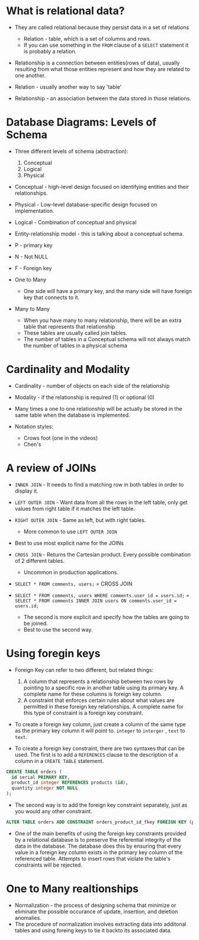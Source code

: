 <h1>What is relational data?</h1>

* They are called relational because they persist data in a set of relations
  * Relation - table, which is a set of columns and rows.
  * If you can use something in the `FROM` clause of a `SELECT` statement it is probably a relation.

* Relationship is a connection between entities(rows of data), usually resulting from what those entities represent and how they are related to one another.

* Relation - usually another way to say 'table'
* Relationship - an association between the data stored in those relations.

<h1>Database Diagrams: Levels of Schema</h1>

* Three different levels of schema (abstraction):
  1. Conceptual
  2. Logical
  3. Physical

* Conceptual - high-level design focused on identifying entities and their relationships.

* Physical - Low-level database-specific design focused on implementation.

* Logical - Combination of conceptual and physical

* Entity-relationship model - this is talking about a conceptual schema.

* P - primary key
* N - Not NULL
* F - Foreign key

* One to Many
  * One side will have a primary key, and the many side will have foreign key that connects to it.

* Many to Many
  * When you have many to many relationship, there will be an extra table that represents that relationship
  * These tables are usually called join tables.
  * The number of tables in a Conceptual schema will not always match the number of tables in a physical schema

<h1>Cardinality and Modality</h1>

* Cardinality - number of objects on each side of the relationship
* Modality - if the relationship is required (1) or optional (0)

* Many times a one to one relationship will be actually be stored in the same table when the database is implemented.

* Notation styles:
  * Crows foot (one in the videos)
  * Chen's

<h1>A review of JOINs</h1>

* `INNER JOIN` - It needs to find a matching row in both tables in order to display it.
* `LEFT OUTER JOIN` - Want data from all the rows in the left table, only get values from right table if it matches the left table.
* `RIGHT OUTER JOIN` - Same as left, but with right tables.
  * More common to use `LEFT OUTER JOIN`
* Best to use most explicit name for the JOINs
* `CROSS JOIN` - Returns the Cartesian product. Every possible combination of 2 different tables.
  * Uncommon in production applications.

* `SELECT * FROM comments, users;` = CROSS JOIN
* `SELECT * FROM comments, users WHERE comments.user_id = users.id;` = `SELECT * FROM comments INNER JOIN users ON comments.user_id = users.id;`
  * The second is more explicit and specify how the tables are going to be joined.
  * Best to use the second way.

<h1>Using foregin keys</h1>

* Foreign Key can refer to two different, but related things:
  1. A column that represents a relationship between two rows by pointing to a specific row in another table using its primary key. A complete  name for these columns is foreign key column.
  2. A constraint that enforces certain rules about what values are permitted in these foreign key relationships. A complete name for this type of constraint is a foreign key constraint.

* To create a foreign key column, just create a column of the same type as the primary key column it will point to. `integer` to `interger`
, `text` to `text`.

* To create a foreign key constraint, there are two syntaxes that can be used. The first is to add a `REFERENCES` clause to the description of a column in a `CREATE TABLE` statement.

```sql
CREATE TABLE orders (
  id serial PRIMARY KEY,
  product_id integer REFERENCES products (id),
  quantity integer NOT NULL
);
```

* The second way is to add the foreign key constraint separately, just as you would any other constraint.

```sql
ALTER TABLE orders ADD CONSTRAINT orders_product_id_fkey FOREIGN KEY (product_id) REFERENCES products(id);
```

* One of the main benefits of using the foreign key constraints provided by a relational database is to preserve the referential integrity of the data in the database. The database does this by ensuring that every value in a foreign key column exists in the primary key column of the referenced table. Attempts to insert rows that violate the table's constraints will be rejected.

<h1>One to Many realtionships</h1>

* Normalization - the process of designing schema that minimize or eliminate the possible occurance of update, insertion, and deletion anomalies.
* The procedure of normalization involves extracting data into additonal tables and using foreing keys to tie it backto its associated data.
